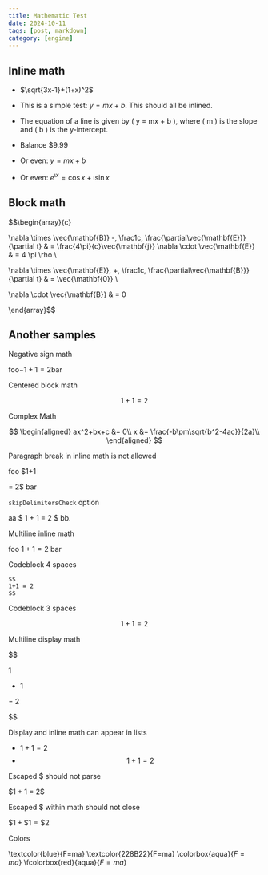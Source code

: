 ```yaml
---
title: Mathematic Test
date: 2024-10-11
tags: [post, markdown]
category: [engine]
---
```


## Inline math

- $\sqrt{3x-1}+(1+x)^2$

- This is a simple test: $y = mx + b$. This should all be inlined.

- The equation of a line is given by \( y = mx + b \), where \( m \) is the slope and \( b \) is the y-intercept.

- Balance $\$9.99$

- Or even: $y = mx + b$
- Or even: $e^{\imath x} = \cos{x} + \imath\sin{x}$

## Block math

$$\begin{array}{c}

\nabla \times \vec{\mathbf{B}} -\, \frac1c\, \frac{\partial\vec{\mathbf{E}}}{\partial t} &
= \frac{4\pi}{c}\vec{\mathbf{j}}    \nabla \cdot \vec{\mathbf{E}} & = 4 \pi \rho \\

\nabla \times \vec{\mathbf{E}}\, +\, \frac1c\, \frac{\partial\vec{\mathbf{B}}}{\partial t} & = \vec{\mathbf{0}} \\

\nabla \cdot \vec{\mathbf{B}} & = 0

\end{array}$$

## Another samples

Negative sign math

foo$-1+1 = 2$bar

Centered block math

$$
1 + 1 = 2
$$

Complex Math

$$
\begin{aligned}
ax^2+bx+c &= 0\\
x &= \frac{-b\pm\sqrt{b^2-4ac}}{2a}\\
\end{aligned}
$$

Paragraph break in inline math is not allowed

foo $1+1

= 2$ bar

`skipDelimitersCheck` option

aa $ 1 + 1 = 2 $ bb.

Multiline inline math

foo $1 + 1
= 2$ bar

Codeblock 4 spaces

    $$
    1+1 = 2
    $$

Codeblock 3 spaces

   $$
   1+1 = 2
   $$

Multiline display math

$$

  1
+ 1

= 2

$$

Display and inline math can appear in lists

* $1+1 = 2$
* $$
  1+1 = 2
  $$

Escaped $ should not parse

\$1 + 1 = 2\$

Escaped $ within math should not close

$\$1 + \$1 = \$2$

Colors

\textcolor{blue}{F=ma}
\textcolor{228B22}{F=ma}
\colorbox{aqua}{$F=ma$}
\fcolorbox{red}{aqua}{$F=ma$}
